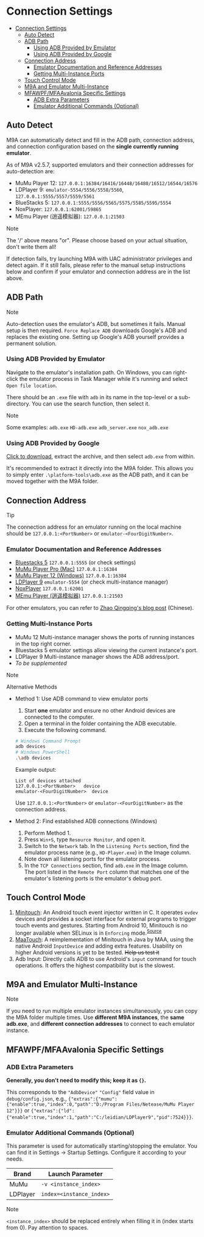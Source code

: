 # Connection Settings

- [Connection Settings](#connection-settings)
  - [Auto Detect](#auto-detect)
  - [ADB Path](#adb-path)
    - [Using ADB Provided by Emulator](#using-adb-provided-by-emulator)
    - [Using ADB Provided by Google](#using-adb-provided-by-google)
  - [Connection Address](#connection-address)
    - [Emulator Documentation and Reference Addresses](#emulator-documentation-and-reference-addresses)
    - [Getting Multi-Instance Ports](#getting-multi-instance-ports)
  - [Touch Control Mode](#touch-control-mode)
  - [M9A and Emulator Multi-Instance](#m9a-and-emulator-multi-instance)
  - [MFAWPF/MFAAvalonia Specific Settings](#mfawpfmfaavalonia-specific-settings)
    - [ADB Extra Parameters](#adb-extra-parameters)
    - [Emulator Additional Commands (Optional)](#emulator-additional-commands-optional)

## Auto Detect

M9A can automatically detect and fill in the ADB path, connection address, and connection configuration based on the **single currently running emulator**.

As of M9A v2.5.7, supported emulators and their connection addresses for auto-detection are:

- MuMu Player 12: `127.0.0.1:16384/16416/16448/16480/16512/16544/16576`
- LDPlayer 9: `emulator-5554/5556/5558/5560`, `127.0.0.1:5555/5557/5559/5561`
- BlueStacks 5: `127.0.0.1:5555/5556/5565/5575/5585/5595/5554`
- NoxPlayer: `127.0.0.1:62001/59865`
- MEmu Player (逍遥模拟器): `127.0.0.1:21503`

> [!NOTE]
>
> The '/' above means "or". Please choose based on your actual situation, don't write them all!

If detection fails, try launching M9A with UAC administrator privileges and detect again. If it still fails, please refer to the manual setup instructions below and confirm if your emulator and connection address are in the list above.

## ADB Path

> [!NOTE]
>
> Auto-detection uses the emulator's ADB, but sometimes it fails. Manual setup is then required.
> `Force Replace ADB` downloads Google's ADB and replaces the existing one. Setting up Google's ADB yourself provides a permanent solution.

### Using ADB Provided by Emulator

Navigate to the emulator's installation path. On Windows, you can right-click the emulator process in Task Manager while it's running and select `Open file location`.

There should be an `.exe` file with `adb` in its name in the top-level or a sub-directory. You can use the search function, then select it.

> [!NOTE]
>
> Some examples:
> `adb.exe` `HD-adb.exe` `adb_server.exe` `nox_adb.exe`

### Using ADB Provided by Google

[Click to download](https://dl.google.com/android/repository/platform-tools-latest-windows.zip), extract the archive, and then select `adb.exe` from within.

It's recommended to extract it directly into the M9A folder. This allows you to simply enter `.\platform-tools\adb.exe` as the ADB path, and it can be moved together with the M9A folder.

## Connection Address

> [!TIP]
>
> The connection address for an emulator running on the local machine should be `127.0.0.1:<PortNumber>` or `emulator-<FourDigitNumber>`.

### Emulator Documentation and Reference Addresses

- [Bluestacks 5](https://support.bluestacks.com/hc/en-us/articles/360059480631-How-to-connect-to-BlueStacks-5-using-Android-Debug-Bridge-ADB-) `127.0.0.1:5555` (or check settings)
- [MuMu Player Pro (Mac)](https://mumu.163.com/mac/function/20240126/40028_1134600.html) `127.0.0.1:16384`
- [MuMu Player 12 (Windows)](https://mumu.163.com/help/20230214/35047_1073151.html) `127.0.0.1:16384`
- [LDPlayer 9](https://www.ldplayer.net/blog/how-to-connect-ldplayer-with-adb.html) `emulator-5554` (or check multi-instance manager)
- [NoxPlayer](https://support.bignox.com/en/qt/ml) `127.0.0.1:62001`
- [MEmu Player (逍遥模拟器)](https://bbs.xyaz.cn/forum.php?mod=viewthread&tid=365537) `127.0.0.1:21503`

For other emulators, you can refer to [Zhao Qingqing's blog post](https://www.cnblogs.com/zhaoqingqing/p/15238464.html) (Chinese).

### Getting Multi-Instance Ports

- MuMu 12 Multi-instance manager shows the ports of running instances in the top right corner.
- Bluestacks 5 emulator settings allow viewing the current instance's port.
- LDPlayer 9 Multi-instance manager shows the ADB address/port.
- _To be supplemented_

> [!NOTE]
>
> Alternative Methods
>
> - Method 1: Use ADB command to view emulator ports
>
>   1. Start **one** emulator and ensure no other Android devices are connected to the computer.
>   2. Open a terminal in the folder containing the ADB executable.
>   3. Execute the following command.
>
>   ```sh
>   # Windows Command Prompt
>   adb devices
>   # Windows PowerShell
>   .\adb devices
>   ```
>
>   Example output:
>
>   ```text
>   List of devices attached
>   127.0.0.1:<PortNumber>   device
>   emulator-<FourDigitNumber>  device
>   ```
>
>   Use `127.0.0.1:<PortNumber>` or `emulator-<FourDigitNumber>` as the connection address.
>
> - Method 2: Find established ADB connections (Windows)
>
>   1. Perform Method 1.
>   2. Press `Win+S`, type `Resource Monitor`, and open it.
>   3. Switch to the `Network` tab. In the `Listening Ports` section, find the emulator process name (e.g., `HD-Player.exe`) in the Image column.
>   4. Note down all listening ports for the emulator process.
>   5. In the `TCP Connections` section, find `adb.exe` in the Image column. The port listed in the `Remote Port` column that matches one of the emulator's listening ports is the emulator's debug port.

## Touch Control Mode

1. [Minitouch](https://github.com/DeviceFarmer/minitouch): An Android touch event injector written in C. It operates `evdev` devices and provides a socket interface for external programs to trigger touch events and gestures. Starting from Android 10, Minitouch is no longer available when SELinux is in `Enforcing` mode.<sup>[Source](https://github.com/DeviceFarmer/minitouch?tab=readme-ov-file#for-android-10-and-up)</sup>
2. [MaaTouch](https://github.com/MaaAssistantArknights/MaaTouch): A reimplementation of Minitouch in Java by MAA, using the native Android `InputDevice` and adding extra features. Usability on higher Android versions is yet to be tested. ~~Help us test it~~
3. Adb Input: Directly calls ADB to use Android's `input` command for touch operations. It offers the highest compatibility but is the slowest.

## M9A and Emulator Multi-Instance

> [!NOTE]
> If you need to run multiple emulator instances simultaneously, you can copy the M9A folder multiple times. Use **different M9A instances**, the **same adb.exe**, and **different connection addresses** to connect to each emulator instance.

## MFAWPF/MFAAvalonia Specific Settings

### ADB Extra Parameters

**Generally, you don't need to modify this; keep it as `{}`.**

This corresponds to the `"AdbDevice"` `"Config"` field value in `debug/config.json`,
e.g., `{"extras":{"mumu":{"enable":true,"index":0,"path":"D:/Program Files/Netease/MuMu Player 12"}}}` or `{"extras":{"ld":{"enable":true,"index":1,"path":"C:/leidian/LDPlayer9","pid":7524}}}`.

### Emulator Additional Commands (Optional)

This parameter is used for automatically starting/stopping the emulator. You can find it in Settings -> Startup Settings. Configure it according to your needs.

| Brand     | Launch Parameter          |
| --------- | ------------------------- |
| MuMu      | `-v <instance_index>`     |
| LDPlayer  | `index=<instance_index>`  |

> [!NOTE]
>
> `<instance_index>` should be replaced entirely when filling it in (index starts from 0). Pay attention to spaces.
